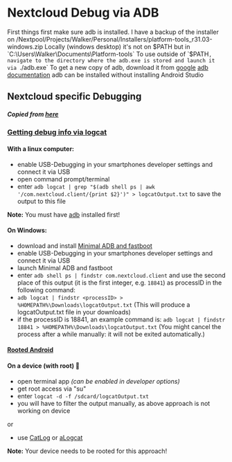 # Nextcloud Debug via ADB
First things first make sure adb is installed. I have a backup of the installer on /Nextpool/Projects/Walker/Personal/Installers/platform-tools_r31.03-windows.zip
Locally (windows desktop) it's not on $PATH but in `C:\Users\Walker\Documents\Platform-tools`
To use outside of `$PATH`, navigate to the directory where the adb.exe is stored and launch it via `./adb.exe`
To get a new copy of adb, download it from [google](https://developer.android.com/studio/releases/platform-tools)
[adb documentation](https://developer.android.com/studio/command-line/adb)
adb can be installed without installing Android Studio 

## Nextcloud specific Debugging
##### Copied from [here](https://github.com/nextcloud/android)
### [Getting debug info via logcat](https://github.com/nextcloud/android#getting-debug-info-via-logcat-mag)

#### [](https://github.com/nextcloud/android#with-a-linux-computer)

#### With a linux computer:

-   enable USB-Debugging in your smartphones developer settings and connect it via USB
-   open command prompt/terminal
-   enter `adb logcat | grep "$(adb shell ps | awk '/com.nextcloud.client/{print $2}')" > logcatOutput.txt` to save the output to this file

**Note:** You must have [adb](https://developer.android.com/studio/releases/platform-tools.html) installed first!

#### [](https://github.com/nextcloud/android#on-windows)

#### On Windows:

-   download and install [Minimal ADB and fastboot](https://forum.xda-developers.com/t/tool-minimal-adb-and-fastboot-2-9-18.2317790/#post-42407269)
-   enable USB-Debugging in your smartphones developer settings and connect it via USB
-   launch Minimal ADB and fastboot
-   enter `adb shell ps | findstr com.nextcloud.client` and use the second place of this output (it is the first integer, e.g. `18841`) as processID in the following command:
-   `adb logcat | findstr <processID> > %HOMEPATH%\Downloads\logcatOutput.txt` (This will produce a logcatOutput.txt file in your downloads)
-   if the processID is 18841, an example command is: `adb logcat | findstr 18841 > %HOMEPATH%\Downloads\logcatOutput.txt` (You might cancel the process after a while manually: it will not be exited automatically.)

#### [Rooted Android](https://github.com/nextcloud/android#on-a-device-with-root-wrench)

#### On a device (with root) 🔧

-   open terminal app _(can be enabled in developer options)_
-   get root access via "su"
-   enter `logcat -d -f /sdcard/logcatOutput.txt`
-   you will have to filter the output manually, as above approach is not working on device

or

-   use [CatLog](https://play.google.com/store/apps/details?id=com.nolanlawson.logcat) or [aLogcat](https://play.google.com/store/apps/details?id=org.jtb.alogcat)

**Note:** Your device needs to be rooted for this approach!